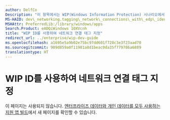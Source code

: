 ```yaml
---
author: DelfCo
Description: "이 항목에서는 WIP(Windows Information Protection) 시나리오에서 네트워크 연결을 만들기 전에 보호된 스레드 컨텍스트를 만드는 방법을 보여 줍니다."
MS-HAID: dev\_networking.tagging\_network\_connections\_with\_edp\_identity
MSHAttr: PreferredLib:/library/windows/apps
Search.Product: eADQiWindows 10XVcnh
title: "WIP ID를 사용하여 네트워크 연결 태그 지정"
redirect_url: ../enterprise/wip-dev-guide
ms.openlocfilehash: a1695e5a9b02e75bc97dd601f728c3e3f23aad70
ms.sourcegitcommit: 909d859a0f11981a8d1beac0da35f779786a6889
translationtype: HT
---
```

# <a name="tagging-network-connections-with-wip-identity"></a>WIP ID를 사용하여 네트워크 연결 태그 지정

이 페이지는 사용되지 않습니다. [엔터프라이즈 데이터와 개인 데이터를 모두 사용하는 지원 앱 빌드](../enterprise/wip-dev-guide.md)에서 새 페이지를 확인할 수 있습니다.
